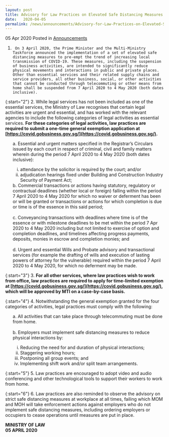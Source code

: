 ```yaml
---
layout: post
title: Advisory for Law Practices on Elevated Safe Distancing Measures
date:   2020-04-05
permalink: /news/announcements/Advisory-for-Law-Practices-on-Elevated-Safe-Distancing-Measures
---
```


05 Apr 2020 Posted in [Announcements](/news/announcements)

1.      On 3 April 2020, the Prime Minister and the Multi-Ministry Taskforce announced the implementation of a set of elevated safe distancing measures to pre-empt the trend of increasing local transmission of COVID-19. These measures, including the suspension of business activities, are intended to significantly reduce physical movements and interactions in public and private places. Other than essential services and their related supply chains and service providers, all other business, social, or other activities that cannot be conducted through telecommuting or other means from home shall be suspended from 7 April 2020 to 4 May 2020 (both dates inclusive).

{:start="2"}
2.	While legal services has not been included as one of the essential services, the Ministry of Law recognises that certain legal activities are urgent and essential, and has worked with the relevant agencies to include the following categories of legal activities as essential services. **For these categories of legal activities, law practices are required to submit a one-time general exemption application at [https://covid.gobusiness.gov.sg/](https://covid.gobusiness.gov.sg/).**
<ol style="list-style-type: lower-alpha">
a.	Essential and urgent matters specified in the Registrar’s Circulars issued by each court in respect of criminal, civil and family matters wherein during the period 7 April 2020 to 4 May 2020 (both dates inclusive):
<ol style="list-style-type: lower-roman">
        <p></P><p></P>
<li>attendance by the solicitor is required by the court; and/or</li>
<li>adjudication hearings fixed under Building and Construction Industry Security of Payment Act;</li>
</ol>
b.	Commercial transactions or actions having statutory, regulatory or contractual deadlines (whether local or foreign) falling within the period 7 April 2020 to 4 May 2020 for which no waiver or deferment has been or will be granted or transactions or actions for which completion is due or time is of the essence in this said period;
<br><br>
c.      Conveyancing transactions with deadlines where time is of the essence or with milestone deadlines to be met within the period 7 Apr 2020 to 4 May 2020 including but not limited to exercise of option and completion deadlines, and timelines affecting progress payments, deposits, monies in escrow and completion monies; and
<br><br>
d.      Urgent and essential Wills and Probate advisory and transactional services (for example the drafting of wills and execution of lasting powers of attorney for the vulnerable) required within the period 7 April 2020 to 4 May 2020, for which no deferment may be made.
</ol>

{:start="3"}
3.      **For all other services, where law practices wish to work from office, law practices are required to apply for time-limited exemption at [https://covid.gobusiness.gov.sg/](https://covid.gobusiness.gov.sg/), which will be approved by MTI on a case-by-case basis.**

{:start="4"}
4.      Notwithstanding the general exemption granted for the four categories of activities, legal practices must comply with the following:
<ol style="list-style-type: lower-alpha">
a.	All activities that can take place through telecommuting must be done from home.
<br><br>
b.	Employers must implement safe distancing measures to reduce physical interactions by:
<ol style="list-style-type: lower-roman">
        <p></P><p></P>
<li>Reducing the need for and duration of physical interactions;</li>
<li>Staggering working hours;</li>
<li>Postponing all group events; and</li>
<li>Implementing shift work and/or split team arrangements.</li>
</ol>
</ol>

{:start="5"}
5.      Law practices are encouraged to adopt video and audio conferencing and other technological tools to support their workers to work from home.

{:start="6"}
6.      Law practices are also reminded to observe the advisory on strict safe distancing measures at workplace at all times, failing which MOM and MOH will take enforcement actions against employers who do not implement safe distancing measures, including ordering employers or occupiers to cease operations until measures are put in place.


<b>MINISTRY OF LAW</b>
<br>
<b>05 APRIL 2020</b>
